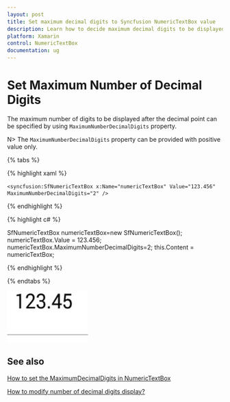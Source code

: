 ```yaml
---
layout: post
title: Set maximum decimal digits to Syncfusion NumericTextBox value
description: Learn how to decide maximum decimal digits to be displayed and nullable value support in NumericTextBox.
platform: Xamarin
control: NumericTextBox
documentation: ug
---
```

# Set Maximum Number of Decimal Digits

The maximum number of digits to be displayed after the decimal point can be specified by using `MaximumNumberDecimalDigits` property. 

N> The `MaximumNumberDecimalDigits` property can be provided with positive value only.

{% tabs %}

{% highlight xaml %}

	<syncfusion:SfNumericTextBox x:Name="numericTextBox" Value="123.456" MaximumNumberDecimalDigits="2" />
	
{% endhighlight %}

{% highlight c# %}

SfNumericTextBox numericTextBox=new SfNumericTextBox();
numericTextBox.Value = 123.456;
numericTextBox.MaximumNumberDecimalDigits=2;
this.Content = numericTextBox;
  
{% endhighlight %}

{% endtabs %}

![Display the textbox value](images/MaximumNumberDecimalDigits.png)

## See also

[How to set the MaximumDecimalDigits in NumericTextBox](https://www.syncfusion.com/kb/7593/how-to-set-the-maximumdecimaldigits-in-numerictextbox)

[How to modify number of decimal digits display?](https://www.syncfusion.com/kb/7059/how-to-modify-number-of-decimal-digits-display)
